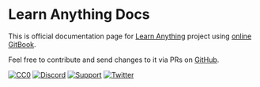 # Learn Anything Docs

This is official documentation page for [Learn Anything](https://github.com/learn-anything/learn-anything) project using [online GitBook](https://docs.learn-anything.xyz).

Feel free to contribute and send changes to it via PRs on [GitHub](https://github.com/learn-anything/docs).

[![CC0](https://img.shields.io/badge/license-CC0-0a0a0a.svg?style=flat&colorA=0a0a0a)](https://creativecommons.org/publicdomain/zero/1.0/) [![Discord](https://img.shields.io/badge/-Discord-0a0a0a.svg?style=flat&colorA=0a0a0a)](https://discord.gg/KKYdWjt) [![Support](https://img.shields.io/badge/%E2%9D%A4-Support-0a0a0a.svg?style=flat&colorA=0a0a0a)](https://www.patreon.com/learnanything) [![Twitter](http://bit.ly/latwitt)](https://twitter.com/learnanything_)
